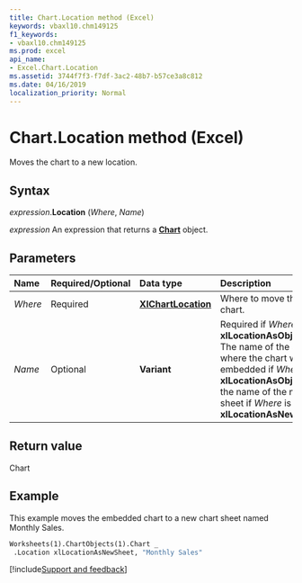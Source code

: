 ```yaml
---
title: Chart.Location method (Excel)
keywords: vbaxl10.chm149125
f1_keywords:
- vbaxl10.chm149125
ms.prod: excel
api_name:
- Excel.Chart.Location
ms.assetid: 3744f7f3-f7df-3ac2-48b7-b57ce3a8c812
ms.date: 04/16/2019
localization_priority: Normal
---
```



# Chart.Location method (Excel)

Moves the chart to a new location.


## Syntax

_expression_.**Location** (_Where_, _Name_)

_expression_ An expression that returns a **[Chart](Excel.Chart(object).md)** object.


## Parameters

|Name|Required/Optional|Data type|Description|
|:-----|:-----|:-----|:-----|
| _Where_|Required| **[XlChartLocation](Excel.XlChartLocation.md)**|Where to move the chart.|
| _Name_|Optional| **Variant**|Required if _Where_ is **xlLocationAsObject**. The name of the sheet where the chart will be embedded if _Where_ is **xlLocationAsObject**, or the name of the new sheet if _Where_ is **xlLocationAsNewSheet**.|

## Return value

Chart


## Example

This example moves the embedded chart to a new chart sheet named Monthly Sales.

```vb
Worksheets(1).ChartObjects(1).Chart _ 
 .Location xlLocationAsNewSheet, "Monthly Sales"
```



[!include[Support and feedback](~/includes/feedback-boilerplate.md)]
